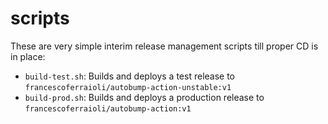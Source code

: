 # scripts

These are very simple interim release management scripts till proper CD is in place:
* `build-test.sh`: Builds and deploys a test release to `francescoferraioli/autobump-action-unstable:v1`
* `build-prod.sh`: Builds and deploys a production release to `francescoferraioli/autobump-action:v1`
